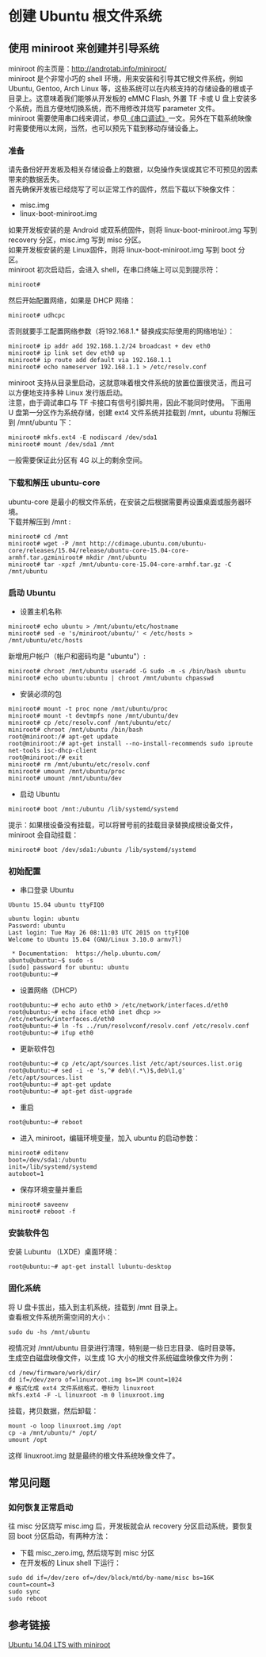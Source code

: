 # 创建 Ubuntu 根文件系统  

## 使用 miniroot 来创建并引导系统  

miniroot 的主页是：http://androtab.info/miniroot/  
miniroot 是个非常小巧的 shell 环境，用来安装和引导其它根文件系统，例如 Ubuntu, Gentoo, Arch Linux 等，这些系统可以在内核支持的存储设备的根或子目录上。这意味着我们能够从开发板的 eMMC Flash, 外置 TF 卡或 U 盘上安装多个系统，而且方便地切换系统，而不用修改并烧写 parameter 文件。  
miniroot 需要使用串口线来调试，参见[《串口调试》](debug.html)一文。另外在下载系统映像时需要使用以太网，当然，也可以预先下载到移动存储设备上。  

### 准备  

请先备份好开发板及相关存储设备上的数据，以免操作失误或其它不可预见的因素带来的数据丢失。  
首先确保开发板已经烧写了可以正常工作的固件，然后下载以下映像文件：

* misc.img  
* linux-boot-miniroot.img

如果开发板安装的是 Android 或双系统固件，则将 linux-boot-miniroot.img 写到 recovery 分区，misc.img 写到 misc 分区。  
如果开发板安装的是 Linux固件，则将 linux-boot-miniroot.img 写到 boot 分区。  
miniroot 初次启动后，会进入 shell，在串口终端上可以见到提示符：  

```
miniroot#
```

然后开始配置网络，如果是 DHCP 网络：  

```
miniroot# udhcpc  
```

否则就要手工配置网络参数（将192.168.1.* 替换成实际使用的网络地址）：  

```
miniroot# ip addr add 192.168.1.2/24 broadcast + dev eth0  
miniroot# ip link set dev eth0 up  
miniroot# ip route add default via 192.168.1.1
miniroot# echo nameserver 192.168.1.1 > /etc/resolv.conf  
```

miniroot 支持从目录里启动，这就意味着根文件系统的放置位置很灵活，而且可以方便地支持多种 Linux 发行版启动。  
注意，由于调试串口与 TF 卡接口有信号引脚共用，因此不能同时使用。 下面用 U 盘第一分区作为系统存储，创建 ext4 文件系统并挂载到 /mnt，ubuntu 将解压到 /mnt/ubuntu 下：

```
miniroot# mkfs.ext4 -E nodiscard /dev/sda1
miniroot# mount /dev/sda1 /mnt
```

一般需要保证此分区有 4G 以上的剩余空间。  

### 下载和解压 ubuntu-core  

ubuntu-core 是最小的根文件系统，在安装之后根据需要再设置桌面或服务器环境。  
下载并解压到 /mnt :  

```
miniroot# cd /mnt
miniroot# wget -P /mnt http://cdimage.ubuntu.com/ubuntu-core/releases/15.04/release/ubuntu-core-15.04-core-armhf.tar.gzminiroot# mkdir /mnt/ubuntu
miniroot# tar -xpzf /mnt/ubuntu-core-15.04-core-armhf.tar.gz -C /mnt/ubuntu
```

### 启动 Ubuntu  

* 设置主机名称  

```
miniroot# echo ubuntu > /mnt/ubuntu/etc/hostname
miniroot# sed -e 's/miniroot/ubuntu/' < /etc/hosts > /mnt/ubuntu/etc/hosts  
```

新增用户帐户（帐户和密码均是 "ubuntu"）:  

```
miniroot# chroot /mnt/ubuntu useradd -G sudo -m -s /bin/bash ubuntu
miniroot# echo ubuntu:ubuntu | chroot /mnt/ubuntu chpasswd  
```

* 安装必须的包
```
miniroot# mount -t proc none /mnt/ubuntu/proc
miniroot# mount -t devtmpfs none /mnt/ubuntu/dev
miniroot# cp /etc/resolv.conf /mnt/ubuntu/etc/
miniroot# chroot /mnt/ubuntu /bin/bash
root@miniroot:/# apt-get update
root@miniroot:/# apt-get install --no-install-recommends sudo iproute net-tools isc-dhcp-client
root@miniroot:/# exit
miniroot# rm /mnt/ubuntu/etc/resolv.conf
miniroot# umount /mnt/ubuntu/proc
miniroot# umount /mnt/ubuntu/dev  
```

* 启动 Ubuntu  

```
miniroot# boot /mnt:/ubuntu /lib/systemd/systemd
```

提示：如果根设备没有挂载，可以将冒号前的挂载目录替换成根设备文件，miniroot 会自动挂载：  

```
miniroot# boot /dev/sda1:/ubuntu /lib/systemd/systemd  
```

### 初始配置  

* 串口登录 Ubuntu 
 
```
Ubuntu 15.04 ubuntu ttyFIQ0

ubuntu login: ubuntu
Password: ubuntu
Last login: Tue May 26 08:11:03 UTC 2015 on ttyFIQ0
Welcome to Ubuntu 15.04 (GNU/Linux 3.10.0 armv7l)

 * Documentation:  https://help.ubuntu.com/
ubuntu@ubuntu:~$ sudo -s
[sudo] password for ubuntu: ubuntu 
root@ubuntu:~#
```

* 设置网络（DHCP）  

```
root@ubuntu:~# echo auto eth0 > /etc/network/interfaces.d/eth0
root@ubuntu:~# echo iface eth0 inet dhcp >> /etc/network/interfaces.d/eth0
root@ubuntu:~# ln -fs ../run/resolvconf/resolv.conf /etc/resolv.conf
root@ubuntu:~# ifup eth0
```

* 更新软件包

```	
root@ubuntu:~# cp /etc/apt/sources.list /etc/apt/sources.list.orig
root@ubuntu:~# sed -i -e 's,^# deb\(.*\)$,deb\1,g' /etc/apt/sources.list
root@ubuntu:~# apt-get update
root@ubuntu:~# apt-get dist-upgrade
```

* 重启

```
root@ubuntu:~# reboot
```

* 进入 miniroot，编辑环境变量，加入 ubuntu 的启动参数：

```
miniroot# editenv
boot=/dev/sda1:/ubuntu
init=/lib/systemd/systemd
autoboot=1
```

* 保存环境变量并重启

```
miniroot# saveenv
miniroot# reboot -f
```

### 安装软件包 

安装 Lubuntu （LXDE）桌面环境：  

```
root@ubuntu:~# apt-get install lubuntu-desktop
```

### 固化系统

将 U 盘卡拔出，插入到主机系统，挂载到 /mnt 目录上。  
查看根文件系统所需空间的大小：

```
sudo du -hs /mnt/ubuntu
```

视情况对 /mnt/ubuntu 目录进行清理，特别是一些日志目录、临时目录等。  
生成空白磁盘映像文件，以生成 1G 大小的根文件系统磁盘映像文件为例： 

```
cd /new/firmware/work/dir/
dd if=/dev/zero of=linuxroot.img bs=1M count=1024
# 格式化成 ext4 文件系统格式，卷标为 linuxroot
mkfs.ext4 -F -L linuxroot -m 0 linuxroot.img
```

挂载，拷贝数据，然后卸载：   

```
mount -o loop linuxroot.img /opt
cp -a /mnt/ubuntu/* /opt/
umount /opt
```

这样 linuxroot.img 就是最终的根文件系统映像文件了。  

## 常见问题

### 如何恢复正常启动

往 misc 分区烧写 misc.img 后，开发板就会从 recovery 分区启动系统，要恢复回 boot 分区启动，有两种方法：

* 下载 misc_zero.img, 然后烧写到 misc 分区
* 在开发板的 Linux shell 下运行：

```
sudo dd if=/dev/zero of=/dev/block/mtd/by-name/misc bs=16K count=count=3
sudo sync
sudo reboot
```

## 参考链接

[Ubuntu 14.04 LTS with miniroot]()
